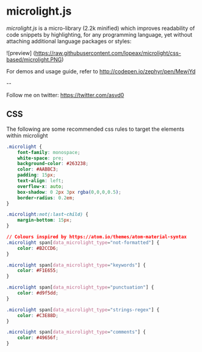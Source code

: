 microlight.js
=============

*microlight.js* is a micro-library (2.2k minified) which improves
 readability of code snippets by highlighting, for any programming
 language, yet without attaching additional language packages or
 styles:

![preview]
(https://raw.githubusercontent.com/lopeax/microlight/css-based/microlight.PNG)

For demos and usage guide, refer to http://codepen.io/zephyr/pen/MewjYd

--

Follow me on twitter: https://twitter.com/asvd0

## CSS

The following are some recommended css rules to target the elements within microlight

```css
.microlight {
    font-family: monospace;
    white-space: pre;
    background-color: #263238;
    color: #AABBC3;
    padding: 15px;
    text-align: left;
    overflow-x: auto;
    box-shadow: 0 2px 3px rgba(0,0,0,0.5);
    border-radius: 0.2em;
}

.microlight:not(:last-child) {
    margin-bottom: 15px;
}

// Colours inspired by https://atom.io/themes/atom-material-syntax
.microlight span[data_microlight_type="not-formatted"] {
    color: #B2CCD6;
}

.microlight span[data_microlight_type="keywords"] {
    color: #F1E655;
}

.microlight span[data_microlight_type="punctuation"] {
    color: #d9f5dd;
}

.microlight span[data_microlight_type="strings-regex"] {
    color: #C3E88D;
}

.microlight span[data_microlight_type="comments"] {
    color: #49656f;
}
```
